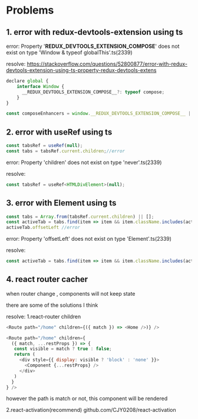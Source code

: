 # Problems

## 1. error with redux-devtools-extension using ts

error:
Property '__REDUX_DEVTOOLS_EXTENSION_COMPOSE__' does not exist on type 'Window & typeof globalThis'.ts(2339)

resolve:
https://stackoverflow.com/questions/52800877/error-with-redux-devtools-extension-using-ts-property-redux-devtools-extens
```js
declare global {
    interface Window {
      __REDUX_DEVTOOLS_EXTENSION_COMPOSE__?: typeof compose;
    }
}

const composeEnhancers = window.__REDUX_DEVTOOLS_EXTENSION_COMPOSE__ || compose;
```

## 2. error with useRef using ts
```js
const tabsRef = useRef(null);
const tabs = tabsRef.current.children;//error
```
error:
Property 'children' does not exist on type 'never'.ts(2339)

resolve:
```js
const tabsRef = useRef<HTMLDivElement>(null);
```

## 3. error with Element using ts
```js
const tabs = Array.from(tabsRef.current.children) || [];
const activeTab = tabs.find(item => item && item.className.includes(activeClassName));
activeTab.offsetLeft //error
```
error:
Property 'offsetLeft' does not exist on type 'Element'.ts(2339)

resolve:
```js
const activeTab = tabs.find(item => item && item.className.includes(activeClassName)) as HTMLElement | undefined;
```

## 4. react router cacher

when router change , components will not keep state

there are some of the solutions I think

resolve:
1.react-router children
```js
<Route path="/home" children={({ match }) => <Home />)} />

<Route path="/home" children={
  ({ match, ...restProps }) => {
   const visible = match ? true : false;
   return (
     <div style={{ display: visible ? 'block' : 'none' }}>
       <Component {...restProps} />
     </div>
   )
  }
} />
```
however the path is match or not, this component will be rendered

2.react-activation(recommend)
github.com/CJY0208/react-activation


